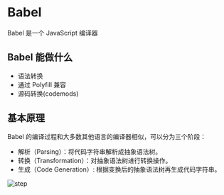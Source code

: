 # Babel

Babel 是一个 JavaScript 编译器

## Babel 能做什么

- 语法转换
- 通过 Polyfill 兼容
- 源码转换(codemods)

## 基本原理

Babel 的编译过程和大多数其他语言的编译器相似，可以分为三个阶段：

- 解析（Parsing）：将代码字符串解析成抽象语法树。
- 转换（Transformation）：对抽象语法树进行转换操作。
- 生成（Code Generation）: 根据变换后的抽象语法树再生成代码字符串。

![step](https://zcy-video.oss-cn-shanghai.aliyuncs.com/medical/zooTeam/9.16/167e0927a1a40b40)

